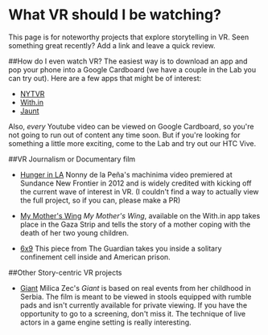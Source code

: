 # What VR should I be watching?
This page is for noteworthy projects that explore storytelling in VR. Seen something
great recently? Add a link and leave a quick review.

##How do I even watch VR?
The easiest way is to download an app and pop your phone into a Google Cardboard
(we have a couple in the Lab you can try out). Here are a few apps that might be of
interest:

  * [NYTVR](http://www.nytimes.com/marketing/nytvr/)
  * [With.in](http://with.in/)
  * [Jaunt](https://www.jauntvr.com/get-the-app/)

Also, _every_ Youtube video can be viewed on Google Cardboard, so you're not going to
run out of content any time soon. But if you're looking for something a little
more exciting, come to the Lab and try out our HTC Vive.

##VR Journalism or Documentary film
* [Hunger in LA](http://www.immersivejournalism.com/hunger-in-los-angeles-machinima-video/)
Nonny de la Peña's machinima video premiered at Sundance New Frontier in 2012 and
is widely credited with kicking off the current wave of interest in VR. (I couldn't find a
way to actually view the full project, so if you can, please make a PR)

* [My Mother's Wing](http://with.in/watch/my-mothers-wing/)
_My Mother's Wing_, available on the With.in app takes place in the Gaza Strip and tells
the story of a mother coping with the death of her two young children.

* [6x9](http://www.theguardian.com/world/ng-interactive/2016/apr/27/6x9-a-virtual-experience-of-solitary-confinement)
This piece from The Guardian takes you inside a solitary confinement cell inside and American prison.

##Other Story-centric VR projects
* [Giant](http://giantofficial.com/)
Milica Zec's _Giant_ is based on real events from her childhood in Serbia. The film is meant to be
viewed in stools equipped with rumble pads and isn't currently available for private viewing. If
you have the opportunity to go to a screening, don't miss it. The technique of live actors in a game
engine setting is really interesting.
